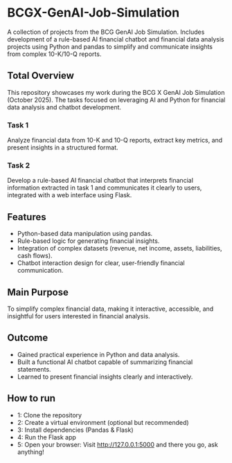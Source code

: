# BCGX-GenAI-Job-Simulation
A collection of projects from the BCG GenAI Job Simulation. Includes development of a rule-based AI financial chatbot and financial data analysis projects using Python and pandas to simplify and communicate insights from complex 10-K/10-Q reports.
## Total Overview
This repository showcases my work during the BCG X GenAI Job Simulation (October 2025). The tasks focused on leveraging AI and Python for financial data analysis and chatbot development.
### Task 1
Analyze financial data from 10-K and 10-Q reports, extract key metrics, and present insights in a structured format. 
### Task 2
Develop a rule-based AI financial chatbot that interprets financial information extracted in task 1 and communicates it clearly to users, integrated with a web interface using Flask. 
## Features
* Python-based data manipulation using pandas.
* Rule-based logic for generating financial insights.
* Integration of complex datasets (revenue, net income, assets, liabilities, cash flows).
* Chatbot interaction design for clear, user-friendly financial communication.

## Main Purpose
To simplify complex financial data, making it interactive, accessible, and insightful for users interested in financial analysis.

## Outcome
* Gained practical experience in Python and data analysis.
* Built a functional AI chatbot capable of summarizing financial statements.
* Learned to present financial insights clearly and interactively.

## How to run
* 1: Clone the repository
* 2: Create a virtual environment (optional but recommended)
* 3: Install dependencies (Pandas & Flask)
* 4: Run the Flask app
* 5: Open your browser: Visit http://127.0.0.1:5000 and there you go, ask anything!
  
